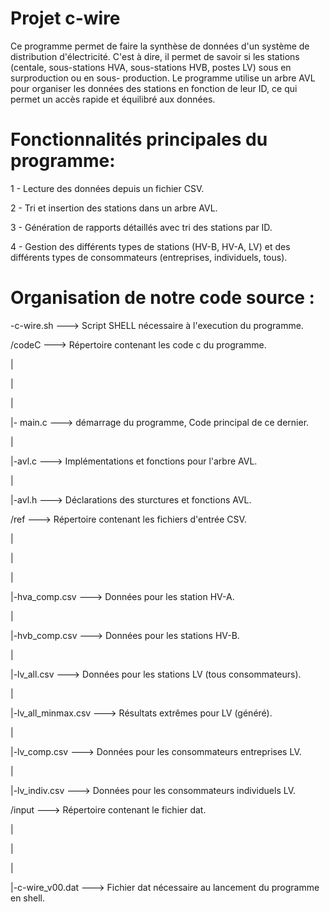 # Projet c-wire

Ce programme permet de faire la synthèse de données d'un système de distribution d'électricité.
C'est à dire, il permet de savoir si les stations (centale, sous-stations HVA, sous-stations HVB, postes LV) sous en surproduction
ou en sous- production.
Le programme utilise un arbre AVL pour organiser les données des stations en fonction de leur ID, ce qui permet un accès rapide et équilibré aux données.

# Fonctionnalités principales du programme:


1 - Lecture des données depuis un fichier CSV. 

2 - Tri et insertion des stations dans un arbre AVL.

3 - Génération de rapports détaillés avec tri des stations par ID.

4 - Gestion des différents types de stations (HV-B, HV-A, LV) et des différents types de consommateurs (entreprises, individuels, tous).


# Organisation de notre code source : 


-c-wire.sh                 ---> Script SHELL nécessaire à l'execution du programme.

/codeC                     ---> Répertoire contenant les code c du programme.

|

|

|

|- main.c                   ---> démarrage du programme, Code principal de ce dernier.

|

|-avl.c                    ---> Implémentations et fonctions pour l'arbre AVL.

|

|-avl.h                    ---> Déclarations des sturctures et fonctions AVL.

/ref                   ---> Répertoire contenant les fichiers d'entrée CSV.

|

|

|

|-hva_comp.csv                   ---> Données pour les station HV-A.

|

|-hvb_comp.csv                   ---> Données pour les stations HV-B.

|

|-lv_all.csv                     ---> Données pour les stations LV (tous consommateurs).

|

|-lv_all_minmax.csv              ---> Résultats extrêmes pour LV (généré).

|

|-lv_comp.csv                    ---> Données pour les consommateurs entreprises LV.

|

|-lv_indiv.csv                  ---> Données pour les consommateurs individuels LV.


/input                  ---> Répertoire contenant le fichier dat.

|

|

|

|-c-wire_v00.dat                   ---> Fichier dat nécessaire au lancement du programme en shell.





